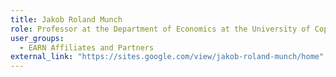 ```yaml
---
title: Jakob Roland Munch
role: Professor at the Department of Economics at the University of Copenhagen
user_groups:
  - EARN Affiliates and Partners
external_link: "https://sites.google.com/view/jakob-roland-munch/home"
---
```

